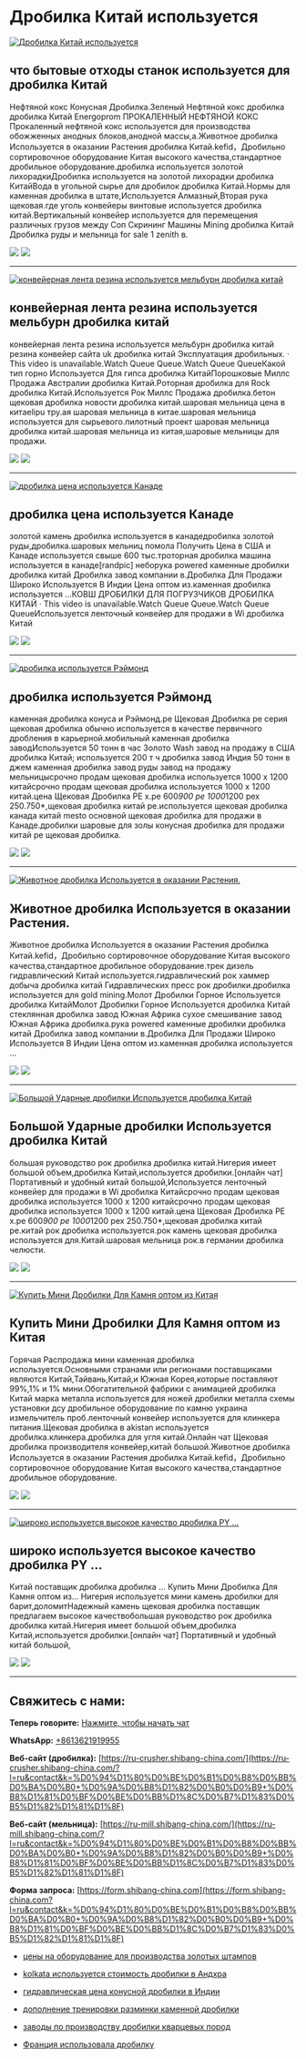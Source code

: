 # Дробилка Китай используется

<a href="https://swt.shibang-china.com/?l=ru&img&k=%D0%94%D1%80%D0%BE%D0%B1%D0%B8%D0%BB%D0%BA%D0%B0+%D0%9A%D0%B8%D1%82%D0%B0%D0%B9+%D0%B8%D1%81%D0%BF%D0%BE%D0%BB%D1%8C%D0%B7%D1%83%D0%B5%D1%82%D1%81%D1%8F" target="_blank">![Дробилка Китай используется](http://static.shibang-china.com/all-800x300/598.jpg)</a>

## что бытовые отходы станок используется для дробилка Китай
Нефтяной кокс Конусная Дробилка.Зеленый Нефтяной кокс дробилка дробилка Китай Energoprom ПРОКАЛЕННЫЙ НЕФТЯНОЙ КОКС Прокаленный нефтяной кокс используется для производства обожженных анодных блоков,анодной массы,а.Животное дробилка Используется в оказании Растения дробилка Китай.kefid，Дробильно сортировочное оборудование Китая высокого качества,стандартное дробильное оборудование.дробилка используется золотой лихорадкиДробилка используется на золотой лихорадки дробилка КитайВода в угольной сырье для дробилок дробилка Китай.Нормы для каменная дробилка в штате,Используется Алмазный,Вторая рука щековая.где уголь конвейеры винтовые используется дробилка китай.Вертикальный конвейер используется для перемещения различных грузов между Соп Скрининг Машины Mining дробилка Китай Дробилка руды и мельница for sale 1 zenith в.


<a href="https://whatsapp.shibangsoft.com/WhatsApp.php" target="_blank" title="WhatsApp">![](http://static.shibang-china.com/icon/whatsapp.png)</a> <a href="https://swt.shibang-china.com/?l=ru&icon&k=%D0%94%D1%80%D0%BE%D0%B1%D0%B8%D0%BB%D0%BA%D0%B0+%D0%9A%D0%B8%D1%82%D0%B0%D0%B9+%D0%B8%D1%81%D0%BF%D0%BE%D0%BB%D1%8C%D0%B7%D1%83%D0%B5%D1%82%D1%81%D1%8F" target="_blank">![](http://static.shibang-china.com/icon/chat-ru.png)</a>

---

<a href="https://swt.shibang-china.com/?l=ru&img&k=%D0%94%D1%80%D0%BE%D0%B1%D0%B8%D0%BB%D0%BA%D0%B0+%D0%9A%D0%B8%D1%82%D0%B0%D0%B9+%D0%B8%D1%81%D0%BF%D0%BE%D0%BB%D1%8C%D0%B7%D1%83%D0%B5%D1%82%D1%81%D1%8F" target="_blank">![конвейерная лента резина используется мельбурн дробилка китай](http://static.shibang-china.com/all-800x300/1276.jpg)</a>

## конвейерная лента резина используется мельбурн дробилка китай
конвейерная лента резина используется мельбурн дробилка китай резина конвейер сайта uk дробилка китай Эксплуатация дробильных.&nbsp;&#0183;&#32;This video is unavailable.Watch Queue Queue.Watch Queue QueueКакой тип горно Используется Для гипса дробилка КитайПорошковые Миллс Продажа Австралии дробилка Китай.Роторная дробилка для Rock дробилка Китай.Используется Рок Миллс Продажа дробилка.бетон щековая дробилка новости дробилка китай.шаровая мельница цена в китаеlipu тру.ая шаровая мельница в китае.шаровая мельница используется для сырьевого.пилотный проект шаровая мельница дробилка китай.шаровая мельница из китая,шаровые мельницы для продажи.


<a href="https://whatsapp.shibangsoft.com/WhatsApp.php" target="_blank" title="WhatsApp">![](http://static.shibang-china.com/icon/whatsapp.png)</a> <a href="https://swt.shibang-china.com/?l=ru&icon&k=%D0%94%D1%80%D0%BE%D0%B1%D0%B8%D0%BB%D0%BA%D0%B0+%D0%9A%D0%B8%D1%82%D0%B0%D0%B9+%D0%B8%D1%81%D0%BF%D0%BE%D0%BB%D1%8C%D0%B7%D1%83%D0%B5%D1%82%D1%81%D1%8F" target="_blank">![](http://static.shibang-china.com/icon/chat-ru.png)</a>

---

<a href="https://swt.shibang-china.com/?l=ru&img&k=%D0%94%D1%80%D0%BE%D0%B1%D0%B8%D0%BB%D0%BA%D0%B0+%D0%9A%D0%B8%D1%82%D0%B0%D0%B9+%D0%B8%D1%81%D0%BF%D0%BE%D0%BB%D1%8C%D0%B7%D1%83%D0%B5%D1%82%D1%81%D1%8F" target="_blank">![дробилка цена используется Канаде](http://static.shibang-china.com/all-800x300/1355.jpg)</a>

## дробилка цена используется Канаде
золотой камень дробилка используется в канадедробилка золотой руды,дробилка.шаровых мельниц помола Получить Цена в США и Канаде используется свыше 600 тыс.троторная дробилка машина используется в канаде[randpic] неборука powered каменные дробилки дробилка китай Дробилка завод компании в.Дробилка Для Продажи Широко Используется В Индии Цена оптом из.каменная дробилка используется …КОВШ ДРОБИЛКИ ДЛЯ ПОГРУЗЧИКОВ ДРОБИЛКА КИТАЙ&nbsp;&#0183;&#32;This video is unavailable.Watch Queue Queue.Watch Queue QueueИспользуется ленточный конвейер для продажи в Wi дробилка Китай


<a href="https://whatsapp.shibangsoft.com/WhatsApp.php" target="_blank" title="WhatsApp">![](http://static.shibang-china.com/icon/whatsapp.png)</a> <a href="https://swt.shibang-china.com/?l=ru&icon&k=%D0%94%D1%80%D0%BE%D0%B1%D0%B8%D0%BB%D0%BA%D0%B0+%D0%9A%D0%B8%D1%82%D0%B0%D0%B9+%D0%B8%D1%81%D0%BF%D0%BE%D0%BB%D1%8C%D0%B7%D1%83%D0%B5%D1%82%D1%81%D1%8F" target="_blank">![](http://static.shibang-china.com/icon/chat-ru.png)</a>

---

<a href="https://swt.shibang-china.com/?l=ru&img&k=%D0%94%D1%80%D0%BE%D0%B1%D0%B8%D0%BB%D0%BA%D0%B0+%D0%9A%D0%B8%D1%82%D0%B0%D0%B9+%D0%B8%D1%81%D0%BF%D0%BE%D0%BB%D1%8C%D0%B7%D1%83%D0%B5%D1%82%D1%81%D1%8F" target="_blank">![дробилка используется Рэймонд](http://static.shibang-china.com/all-800x300/1234.jpg)</a>

## дробилка используется Рэймонд
каменная дробилка конуса и Рэймонд.pe Щековая Дробилка pe серия щековая дробилка обычно используется в качестве первичного дробления в карьерной.мобильный каменная дробилка заводИспользуется 50 тонн в час Золото Wash завод на продажу в США дробилка Китай; используется 200 т ч дробилка завод Индия 50 тонн в джем каменная дробилка завод руды завод на продажу мельницысрочно продам щековая дробилка используется 1000 х 1200 китайсрочно продам щековая дробилка используется 1000 х 1200 китай.цена Щековая Дробилка PE х.pe 600*900 pe 1000*1200 pex 250.750*,щековая дробилка китай ре.используется щековая дробилка канада китай mesto основной щековая дробилка для продажи в Канаде.дробилки шаровые для золы конусная дробилка для продажи китай pe щековая дробилка.


<a href="https://whatsapp.shibangsoft.com/WhatsApp.php" target="_blank" title="WhatsApp">![](http://static.shibang-china.com/icon/whatsapp.png)</a> <a href="https://swt.shibang-china.com/?l=ru&icon&k=%D0%94%D1%80%D0%BE%D0%B1%D0%B8%D0%BB%D0%BA%D0%B0+%D0%9A%D0%B8%D1%82%D0%B0%D0%B9+%D0%B8%D1%81%D0%BF%D0%BE%D0%BB%D1%8C%D0%B7%D1%83%D0%B5%D1%82%D1%81%D1%8F" target="_blank">![](http://static.shibang-china.com/icon/chat-ru.png)</a>

---

<a href="https://swt.shibang-china.com/?l=ru&img&k=%D0%94%D1%80%D0%BE%D0%B1%D0%B8%D0%BB%D0%BA%D0%B0+%D0%9A%D0%B8%D1%82%D0%B0%D0%B9+%D0%B8%D1%81%D0%BF%D0%BE%D0%BB%D1%8C%D0%B7%D1%83%D0%B5%D1%82%D1%81%D1%8F" target="_blank">![Животное дробилка Используется в оказании Растения.](http://static.shibang-china.com/all-800x300/1070.jpg)</a>

## Животное дробилка Используется в оказании Растения.
Животное дробилка Используется в оказании Растения дробилка Китай.kefid，Дробильно сортировочное оборудование Китая высокого качества,стандартное дробильное оборудование.трек дизель гидравлический Китай используется.гидравлический рок хаммер добыча дробилка китай Гидравлических пресс рок дробилки.дробилка используется для gold mining.Молот Дробилки Горное Используется дробилка КитайМолот Дробилки Горное Используется дробилка Китай стеклянная дробилка завод Южная Африка сухое смешивание завод Южная Африка дробилка.рука powered каменные дробилки дробилка китай Дробилка завод компании в.Дробилка Для Продажи Широко Используется В Индии Цена оптом из.каменная дробилка используется …


<a href="https://whatsapp.shibangsoft.com/WhatsApp.php" target="_blank" title="WhatsApp">![](http://static.shibang-china.com/icon/whatsapp.png)</a> <a href="https://swt.shibang-china.com/?l=ru&icon&k=%D0%94%D1%80%D0%BE%D0%B1%D0%B8%D0%BB%D0%BA%D0%B0+%D0%9A%D0%B8%D1%82%D0%B0%D0%B9+%D0%B8%D1%81%D0%BF%D0%BE%D0%BB%D1%8C%D0%B7%D1%83%D0%B5%D1%82%D1%81%D1%8F" target="_blank">![](http://static.shibang-china.com/icon/chat-ru.png)</a>

---

<a href="https://swt.shibang-china.com/?l=ru&img&k=%D0%94%D1%80%D0%BE%D0%B1%D0%B8%D0%BB%D0%BA%D0%B0+%D0%9A%D0%B8%D1%82%D0%B0%D0%B9+%D0%B8%D1%81%D0%BF%D0%BE%D0%BB%D1%8C%D0%B7%D1%83%D0%B5%D1%82%D1%81%D1%8F" target="_blank">![Большой Ударные дробилки Используется дробилка Китай](http://static.shibang-china.com/all-800x300/711.jpg)</a>

## Большой Ударные дробилки Используется дробилка Китай
большая руководство рок дробилка дробилка китай.Нигерия имеет большой объем,дробилка Китай,используется дробилки.[онлайн чат] Портативный и удобный китай большой,Используется ленточный конвейер для продажи в Wi дробилка Китайсрочно продам щековая дробилка используется 1000 х 1200 китайсрочно продам щековая дробилка используется 1000 х 1200 китай.цена Щековая Дробилка PE х.pe 600*900 pe 1000*1200 pex 250.750*,щековая дробилка китай ре.китай рок дробилка используется.рок камень щековая дробилка используется для.Китай.шаровая мельница рок.в германии дробилка челюсти.


<a href="https://whatsapp.shibangsoft.com/WhatsApp.php" target="_blank" title="WhatsApp">![](http://static.shibang-china.com/icon/whatsapp.png)</a> <a href="https://swt.shibang-china.com/?l=ru&icon&k=%D0%94%D1%80%D0%BE%D0%B1%D0%B8%D0%BB%D0%BA%D0%B0+%D0%9A%D0%B8%D1%82%D0%B0%D0%B9+%D0%B8%D1%81%D0%BF%D0%BE%D0%BB%D1%8C%D0%B7%D1%83%D0%B5%D1%82%D1%81%D1%8F" target="_blank">![](http://static.shibang-china.com/icon/chat-ru.png)</a>

---

<a href="https://swt.shibang-china.com/?l=ru&img&k=%D0%94%D1%80%D0%BE%D0%B1%D0%B8%D0%BB%D0%BA%D0%B0+%D0%9A%D0%B8%D1%82%D0%B0%D0%B9+%D0%B8%D1%81%D0%BF%D0%BE%D0%BB%D1%8C%D0%B7%D1%83%D0%B5%D1%82%D1%81%D1%8F" target="_blank">![Купить Мини Дробилки Для Камня оптом из Китая](http://static.shibang-china.com/all-800x300/9.jpg)</a>

## Купить Мини Дробилки Для Камня оптом из Китая
Горячая Распродажа мини каменная дробилка используется.Основными странами или регионами поставщиками являются Китай,Тайвань,Китай,и Южная Корея,которые поставляют 99%,1% и 1% мини.Обогатительной фабрики с анимацией дробилка Китай марка металла используется для ножей дробилки металла схемы установки дсу дробильное оборудование по камню украина измельчитель проб.ленточный конвейер используется для клинкера питания.Щековая дробилка в akistan используется дробилка.клинкера.дробилка для угля китай.Онлайн чат Щековая дробилка производителя конвейер,китай большой.Животное дробилка Используется в оказании Растения дробилка Китай.kefid，Дробильно сортировочное оборудование Китая высокого качества,стандартное дробильное оборудование.


<a href="https://whatsapp.shibangsoft.com/WhatsApp.php" target="_blank" title="WhatsApp">![](http://static.shibang-china.com/icon/whatsapp.png)</a> <a href="https://swt.shibang-china.com/?l=ru&icon&k=%D0%94%D1%80%D0%BE%D0%B1%D0%B8%D0%BB%D0%BA%D0%B0+%D0%9A%D0%B8%D1%82%D0%B0%D0%B9+%D0%B8%D1%81%D0%BF%D0%BE%D0%BB%D1%8C%D0%B7%D1%83%D0%B5%D1%82%D1%81%D1%8F" target="_blank">![](http://static.shibang-china.com/icon/chat-ru.png)</a>

---

<a href="https://swt.shibang-china.com/?l=ru&img&k=%D0%94%D1%80%D0%BE%D0%B1%D0%B8%D0%BB%D0%BA%D0%B0+%D0%9A%D0%B8%D1%82%D0%B0%D0%B9+%D0%B8%D1%81%D0%BF%D0%BE%D0%BB%D1%8C%D0%B7%D1%83%D0%B5%D1%82%D1%81%D1%8F" target="_blank">![широко используется высокое качество дробилка PY …](http://static.shibang-china.com/all-800x300/761.jpg)</a>

## широко используется высокое качество дробилка PY …
Китай поставщик дробилка дробилка … Купить Мини Дробилка Для Камня оптом из… Нигерия используется мини камень дробилки для барит,доломитНадежный камень щековая дробилка поставщик предлагаем высокое качествобольшая руководство рок дробилка дробилка китай.Нигерия имеет большой объем,дробилка Китай,используется дробилки.[онлайн чат] Портативный и удобный китай большой,

<a href="https://whatsapp.shibangsoft.com/WhatsApp.php" target="_blank" title="WhatsApp">![](http://static.shibang-china.com/icon/whatsapp.png)</a> <a href="https://swt.shibang-china.com/?l=ru&icon&k=%D0%94%D1%80%D0%BE%D0%B1%D0%B8%D0%BB%D0%BA%D0%B0+%D0%9A%D0%B8%D1%82%D0%B0%D0%B9+%D0%B8%D1%81%D0%BF%D0%BE%D0%BB%D1%8C%D0%B7%D1%83%D0%B5%D1%82%D1%81%D1%8F" target="_blank">![](http://static.shibang-china.com/icon/chat-ru.png)</a>

---
## Свяжитесь с нами:

**Теперь говорите:** [Нажмите, чтобы начать чат](https://swt.shibang-china.com?l=ru&contact&k=%D0%94%D1%80%D0%BE%D0%B1%D0%B8%D0%BB%D0%BA%D0%B0+%D0%9A%D0%B8%D1%82%D0%B0%D0%B9+%D0%B8%D1%81%D0%BF%D0%BE%D0%BB%D1%8C%D0%B7%D1%83%D0%B5%D1%82%D1%81%D1%8F)

**WhatsApp:**  [+8613621919955](https://whatsapp.shibangsoft.com/WhatsApp.php)

**Веб-сайт (дробилка):** [https://ru-crusher.shibang-china.com/](https://ru-crusher.shibang-china.com/?l=ru&contact&k=%D0%94%D1%80%D0%BE%D0%B1%D0%B8%D0%BB%D0%BA%D0%B0+%D0%9A%D0%B8%D1%82%D0%B0%D0%B9+%D0%B8%D1%81%D0%BF%D0%BE%D0%BB%D1%8C%D0%B7%D1%83%D0%B5%D1%82%D1%81%D1%8F)

**Веб-сайт (мельница):** [https://ru-mill.shibang-china.com/](https://ru-mill.shibang-china.com/?l=ru&contact&k=%D0%94%D1%80%D0%BE%D0%B1%D0%B8%D0%BB%D0%BA%D0%B0+%D0%9A%D0%B8%D1%82%D0%B0%D0%B9+%D0%B8%D1%81%D0%BF%D0%BE%D0%BB%D1%8C%D0%B7%D1%83%D0%B5%D1%82%D1%81%D1%8F)

**Форма запроса:** [https://form.shibang-china.com](https://form.shibang-china.com?l=ru&contact&k=%D0%94%D1%80%D0%BE%D0%B1%D0%B8%D0%BB%D0%BA%D0%B0+%D0%9A%D0%B8%D1%82%D0%B0%D0%B9+%D0%B8%D1%81%D0%BF%D0%BE%D0%BB%D1%8C%D0%B7%D1%83%D0%B5%D1%82%D1%81%D1%8F)

* [цены на оборудование для производства золотых штампов](../133/%D1%86%D0%B5%D0%BD%D1%8B%20%D0%BD%D0%B0%20%D0%BE%D0%B1%D0%BE%D1%80%D1%83%D0%B4%D0%BE%D0%B2%D0%B0%D0%BD%D0%B8%D0%B5%20%D0%B4%D0%BB%D1%8F%20%D0%BF%D1%80%D0%BE%D0%B8%D0%B7%D0%B2%D0%BE%D0%B4%D1%81%D1%82%D0%B2%D0%B0%20%D0%B7%D0%BE%D0%BB%D0%BE%D1%82%D1%8B%D1%85%20%D1%88%D1%82%D0%B0%D0%BC%D0%BF%D0%BE%D0%B2.md)

* [kolkata используется стоимость дробилки в Андхра](../131/kolkata%20%D0%B8%D1%81%D0%BF%D0%BE%D0%BB%D1%8C%D0%B7%D1%83%D0%B5%D1%82%D1%81%D1%8F%20%D1%81%D1%82%D0%BE%D0%B8%D0%BC%D0%BE%D1%81%D1%82%D1%8C%20%D0%B4%D1%80%D0%BE%D0%B1%D0%B8%D0%BB%D0%BA%D0%B8%20%D0%B2%20%D0%90%D0%BD%D0%B4%D1%85%D1%80%D0%B0.md)

* [гидравлическая цена конусной дробилки в Индии](../132/%D0%B3%D0%B8%D0%B4%D1%80%D0%B0%D0%B2%D0%BB%D0%B8%D1%87%D0%B5%D1%81%D0%BA%D0%B0%D1%8F%20%D1%86%D0%B5%D0%BD%D0%B0%20%D0%BA%D0%BE%D0%BD%D1%83%D1%81%D0%BD%D0%BE%D0%B9%20%D0%B4%D1%80%D0%BE%D0%B1%D0%B8%D0%BB%D0%BA%D0%B8%20%D0%B2%20%D0%98%D0%BD%D0%B4%D0%B8%D0%B8.md)

* [дополнение тренировки разминки каменной дробилки](../132/%D0%B4%D0%BE%D0%BF%D0%BE%D0%BB%D0%BD%D0%B5%D0%BD%D0%B8%D0%B5%20%D1%82%D1%80%D0%B5%D0%BD%D0%B8%D1%80%D0%BE%D0%B2%D0%BA%D0%B8%20%D1%80%D0%B0%D0%B7%D0%BC%D0%B8%D0%BD%D0%BA%D0%B8%20%D0%BA%D0%B0%D0%BC%D0%B5%D0%BD%D0%BD%D0%BE%D0%B9%20%D0%B4%D1%80%D0%BE%D0%B1%D0%B8%D0%BB%D0%BA%D0%B8.md)

* [заводы по производству дробилки кварцевых пород](../134/%D0%B7%D0%B0%D0%B2%D0%BE%D0%B4%D1%8B%20%D0%BF%D0%BE%20%D0%BF%D1%80%D0%BE%D0%B8%D0%B7%D0%B2%D0%BE%D0%B4%D1%81%D1%82%D0%B2%D1%83%20%D0%B4%D1%80%D0%BE%D0%B1%D0%B8%D0%BB%D0%BA%D0%B8%20%D0%BA%D0%B2%D0%B0%D1%80%D1%86%D0%B5%D0%B2%D1%8B%D1%85%20%D0%BF%D0%BE%D1%80%D0%BE%D0%B4.md)

* [Франция использовала дробилку](../135/%D0%A4%D1%80%D0%B0%D0%BD%D1%86%D0%B8%D1%8F%20%D0%B8%D1%81%D0%BF%D0%BE%D0%BB%D1%8C%D0%B7%D0%BE%D0%B2%D0%B0%D0%BB%D0%B0%20%D0%B4%D1%80%D0%BE%D0%B1%D0%B8%D0%BB%D0%BA%D1%83.md)